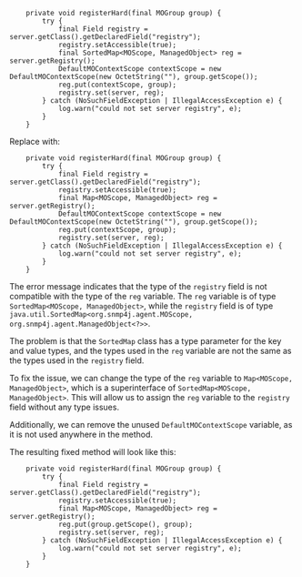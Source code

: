 ```
    private void registerHard(final MOGroup group) {
        try {
            final Field registry = server.getClass().getDeclaredField("registry");
            registry.setAccessible(true);
            final SortedMap<MOScope, ManagedObject> reg = server.getRegistry();
            DefaultMOContextScope contextScope = new DefaultMOContextScope(new OctetString(""), group.getScope());
            reg.put(contextScope, group);
            registry.set(server, reg);
        } catch (NoSuchFieldException | IllegalAccessException e) {
            log.warn("could not set server registry", e);
        }
    }
```

Replace with:
```
    private void registerHard(final MOGroup group) {
        try {
            final Field registry = server.getClass().getDeclaredField("registry");
            registry.setAccessible(true);
            final Map<MOScope, ManagedObject> reg = server.getRegistry();
            DefaultMOContextScope contextScope = new DefaultMOContextScope(new OctetString(""), group.getScope());
            reg.put(contextScope, group);
            registry.set(server, reg);
        } catch (NoSuchFieldException | IllegalAccessException e) {
            log.warn("could not set server registry", e);
        }
    }
```
The error message indicates that the type of the `registry` field is not compatible with the type of the `reg` variable. The `reg` variable is of type `SortedMap<MOScope, ManagedObject>`, while the `registry` field is of type `java.util.SortedMap<org.snmp4j.agent.MOScope, org.snmp4j.agent.ManagedObject<?>>`.


The problem is that the `SortedMap` class has a type parameter for the key and value types, and the types used in the `reg` variable are not the same as the types used in the `registry` field.

To fix the issue, we can change the type of the `reg` variable to `Map<MOScope, ManagedObject>`, which is a superinterface of `SortedMap<MOScope, ManagedObject>`. This will allow us to assign the `reg` variable to the `registry` field without any type issues.

Additionally, we can remove the unused `DefaultMOContextScope` variable, as it is not used anywhere in the method.

The resulting fixed method will look like this:
```
    private void registerHard(final MOGroup group) {
        try {
            final Field registry = server.getClass().getDeclaredField("registry");
            registry.setAccessible(true);
            final Map<MOScope, ManagedObject> reg = server.getRegistry();
            reg.put(group.getScope(), group);
            registry.set(server, reg);
        } catch (NoSuchFieldException | IllegalAccessException e) {
            log.warn("could not set server registry", e);
        }
    }
```